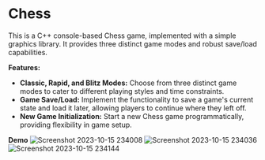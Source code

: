 # Chess
This is a C++ console-based Chess game, implemented with a simple graphics library. It provides three distinct game modes and robust save/load capabilities.

**Features:**
* **Classic, Rapid, and Blitz Modes:** Choose from three distinct game modes to cater to different playing styles and time constraints.
* **Game Save/Load:** Implement the functionality to save a game's current state and load it later, allowing players to continue where they left off.
* **New Game Initialization:** Start a new Chess game programmatically, providing flexibility in game setup.

**Demo**
![Screenshot 2023-10-15 234008](https://github.com/anas-ahmad1/Chess/assets/129638548/f27d39ac-8ea6-4408-be95-b93358653f73)
![Screenshot 2023-10-15 234036](https://github.com/anas-ahmad1/Chess/assets/129638548/b26647ae-6866-43db-a79f-368f8e62a417)
![Screenshot 2023-10-15 234144](https://github.com/anas-ahmad1/Chess/assets/129638548/ddc58a1a-4ac0-4ebb-a86a-e985619fc66a)

